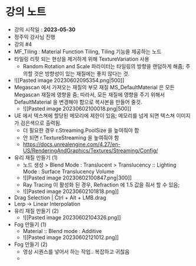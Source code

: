# 강의 노트
- 강의 시작일 : **2023-05-30**
- 정주익 강사님 진행
- 강의 \#4
- MF_Tiling : Material Function Tiling, Tiling 기능을 제공하는 노드
- 타일링 리핏 되는 현상을 제거하게 위해 TextureVariation 사용
	- Random Rotation and Scale 파라미터는 타일링의 방향을 랜덤하게 해줌; 주의할 것은 방향성이 있는 재질에는 좋지 않다는 것.
- ![[Pasted image 20230602095354.png|500]]
- Megascan 에서 가져오는 재질의 부모 재질 MS_DefaultMaterial 은 모든 Megascan 재질에 영향을 줌; 따라서, 모든 재질에 영향을 주기 위해서 DefaultMaterial 을 변경해야 함으로 복사본을 만들어 줄것.
	- ![[Pasted image 20230602100018.png|500]]
- UE 에서 텍스쳐에 할당된 메모리에 제한이 있음; 메모리를 넘게 되면 텍스쳐 이미지가 검은색으로 출력됨.
	- 더 필요한 경우 r.Streaming.PoolSize 을 높여줘야 함
	- 안 되면 r.TextureStreaming 을 높여줘야 함
	- https://docs.unrealengine.com/4.27/en-US/RenderingAndGraphics/Textures/Streaming/Config/
- 유리 재질 만들기 (1)
	- 노드 생성 > Blend Mode : Translucent > Translucency :: Lighting Mode : Surface Translucency Volume
	- ![[Pasted image 20230602100847.png|300]]
	- Ray Tracing 이 활성화 된 경우, Refraction 에 1.5 값을 줘서 할 수 있음;
	- ![[Pasted image 20230602101818.png]]
- Drag Selection | Ctrl + Alt + LMB.drag
- Lerp -> Linear Interpolation
- 유리 재질 만들기 (2)
	- ![[Pasted image 20230602104326.png]]
- Fog 만들기 (1)
	- Material :: Blend mode : Additive
	- ![[Pasted image 20230602121012.png]]
- Fog 만들기 (2)
	- 영상 시퀀스를 넣어서 하는 작업.. 복잡하고 귀찮음
	- 